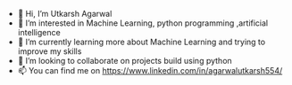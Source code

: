- 👋 Hi, I’m Utkarsh Agarwal
- 👀 I’m interested in Machine Learning, python programming ,artificial intelligence
- 🌱 I’m currently learning more about Machine Learning and trying to improve my skills
- 💞️ I’m looking to collaborate on projects build using python
- 📫 You can find me on https://www.linkedin.com/in/agarwalutkarsh554/


